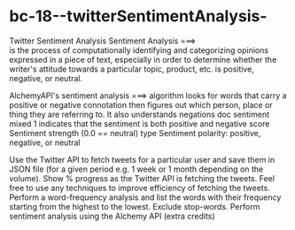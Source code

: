 # bc-18--twitterSentimentAnalysis-

Twitter Sentiment Analysis
Sentiment Analysis ===>  
                                is the process of computationally identifying and categorizing opinions expressed in a piece of text, especially in order to determine whether the writer's attitude towards a particular topic, product, etc. is positive, negative, or neutral.
                                
 AlchemyAPI's sentiment analysis ===>
                                          algorithm looks for words that carry a positive or negative connotation then figures out which person, place or thing they are referring to. It also understands negations 
               doc sentiment
mixed	1 indicates that the sentiment is both positive and negative
score	Sentiment strength (0.0 == neutral)
type	Sentiment polarity: positive, negative, or neutral

Use the Twitter API to fetch tweets for a particular user and save them in JSON file (for a given period e.g. 1 week or 1 month depending on the volume).
Show % progress as the Twitter API is fetching the tweets.
Feel free to use any techniques to improve efficiency of fetching the tweets.
Perform a word-frequency analysis and list the words with their frequency starting from the highest to the lowest. Exclude stop-words.
Perform sentiment analysis using the Alchemy API (extra credits)
